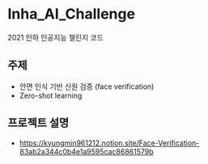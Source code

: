 # Inha_AI_Challenge
2021 인하 인공지능 챌린지 코드

## 주제
- 안면 인식 기반 신원 검증 (face verification)
- Zero-shot learning

## 프로젝트 설명
- https://kyungmin961212.notion.site/Face-Verification-83ab2a344c0b4e1a9595cac86861579b
